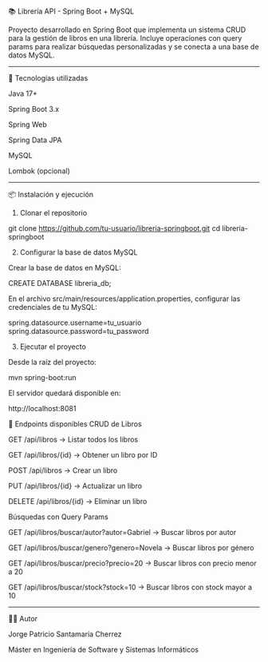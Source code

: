 📚 Librería API - Spring Boot + MySQL

Proyecto desarrollado en Spring Boot que implementa un sistema CRUD para la gestión de libros en una librería.
Incluye operaciones con query params para realizar búsquedas personalizadas y se conecta a una base de datos MySQL.

---

🚀 Tecnologías utilizadas

Java 17+

Spring Boot 3.x

Spring Web

Spring Data JPA

MySQL

Lombok (opcional)

---

📦 Instalación y ejecución

1. Clonar el repositorio

git clone https://github.com/tu-usuario/libreria-springboot.git
cd libreria-springboot

2. Configurar la base de datos MySQL

Crear la base de datos en MySQL:

CREATE DATABASE libreria_db;


En el archivo src/main/resources/application.properties, configurar las credenciales de tu MySQL:

spring.datasource.username=tu_usuario
spring.datasource.password=tu_password

3. Ejecutar el proyecto

Desde la raíz del proyecto:

mvn spring-boot:run


El servidor quedará disponible en:

http://localhost:8081


📖 Endpoints disponibles
CRUD de Libros

GET /api/libros → Listar todos los libros

GET /api/libros/{id} → Obtener un libro por ID

POST /api/libros → Crear un libro

PUT /api/libros/{id} → Actualizar un libro

DELETE /api/libros/{id} → Eliminar un libro

Búsquedas con Query Params

GET /api/libros/buscar/autor?autor=Gabriel → Buscar libros por autor

GET /api/libros/buscar/genero?genero=Novela → Buscar libros por género

GET /api/libros/buscar/precio?precio=20 → Buscar libros con precio menor a 20

GET /api/libros/buscar/stock?stock=10 → Buscar libros con stock mayor a 10

---

👨‍💻 Autor

Jorge Patricio Santamaría Cherrez

Máster en Ingeniería de Software y Sistemas Informáticos
